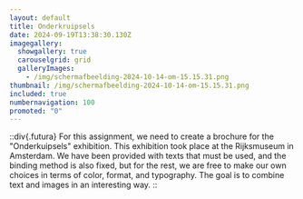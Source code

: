```yaml
---
layout: default
title: Onderkruipsels
date: 2024-09-19T13:38:30.130Z
imagegallery:
  showgallery: true
  carouselgrid: grid
  galleryImages:
    - /img/scherm­afbeelding-2024-10-14-om-15.15.31.png
thumbnail: /img/scherm­afbeelding-2024-10-14-om-15.15.31.png
included: true
numbernavigation: 100
promoted: "0"
---
```

::div{.futura} 
For this assignment, we need to create a brochure for the "Onderkuipsels" exhibition. This exhibition took place at the Rijksmuseum in Amsterdam. We have been provided with texts that must be used, and the binding method is also fixed, but for the rest, we are free to make our own choices in terms of color, format, and typography. The goal is to combine text and images in an interesting way.
::